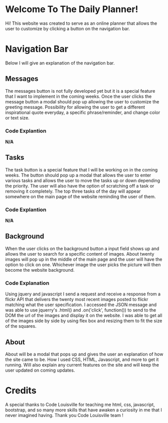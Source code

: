 # Welcome To The Daily Planner!

Hi! This website was created to serve as an online planner that allows the user to customize by clicking a button on the navigation bar.

# Navigation Bar

Below I will give an explanation of the navigation bar. 

## Messages

The messages button is not fully developed yet but it is a special feature that I want to implement in the coming weeks. Once the user clicks the message button a modal should pop up allowing the user to customize the greeting message. Possibility for allowing the user to get a different inspirational quote everyday, a specific phrase/reminder, and change color or text size.

### Code Explantion
**N/A**

## Tasks

The task button is a special feature that I will be working on in the coming weeks. The button should pop up a modal that allows the user to enter various tasks and allows the user to move the tasks up or down depending the priority. The user will also have the option of scratching off a task or removing it completely. The top three tasks of the day will appear somewhere on the main page of the website reminding the user of them.

### Code Explantion
**N/A**

## Background

When the user clicks on the background button a input field shows up and allows the user to search for a specific content of images. About twenty images will pop up in the middle of the main page and the user will have the option to click on one. Whichever image the user picks the picture will then become the website background.

### Code Explanation
Using jquery and javascript I send a request and receive a response from a flickr API 
that delivers the twenty most recent images posted to flickr matching what the user specification. I accessed the JSON message and was able to use jquerry's .html() and .on('click', function()) to send to the DOM the url of the images and display it on the website. 
I was able to get all of the images side by side by using flex box and resizing them to fit the size of the squares.
## About
About will be a modal that pops up and gives the user an explanation of how the site came to be. How I used CSS, HTML, Javascript, and more to get it running. Will also explain any current features on the site and will keep the user updated on coming updates.

# Credits
A special thanks to Code Louisville for teaching me html, css, javascript, bootstrap, and so many more skills that have awaken a curiosity in me that I never imagined having. Thank you Code Louisville team !
